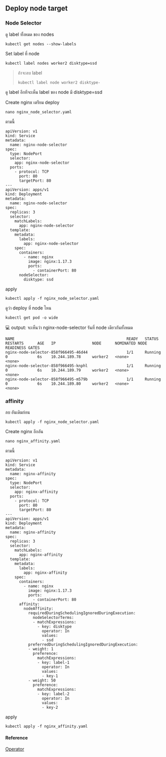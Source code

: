 ## Deploy node target

### Node Selector

ดู label ทั้งหมด ของ nodes
```
kubectl get nodes --show-labels
```

Set label ที่ node
```
kubectl label nodes worker2 disktype=ssd
```
>ถ้าจะลบ label
>```
>kubectl label node worker2 disktype-
>```

ดู label อีกทีจะเห็น label ของ node มี disktype=ssd

Create nginx เตรียม deploy
```
nano nginx_node_selector.yaml
```

ตามนี้
```
apiVersion: v1
kind: Service
metadata:
  name: nginx-node-selector
spec:
  type: NodePort
  selector:
    app: nginx-node-selector
  ports:
    - protocol: TCP
      port: 80
      targetPort: 80
---
apiVersion: apps/v1
kind: Deployment
metadata:
  name: nginx-node-selector
spec:
  replicas: 3
  selector:
    matchLabels:
      app: nginx-node-selector
  template:
    metadata:
      labels:
        app: nginx-node-selector
    spec:
      containers:
        - name: nginx
          image: nginx:1.17.3
          ports:
            - containerPort: 80
      nodeSelector:
        disktype: ssd
```

apply
```
kubectl apply -f nginx_node_selector.yaml
```

ดูว่า deploy ที่ node ไหน
```
kubectl get pod -o wide
```
:computer: output:
จะเห็นว่า nginx-node-selector รันที่ node เดียวกันทั้งหมด
```
NAME                                                 READY   STATUS    RESTARTS      AGE   IP                NODE      NOMINATED NODE   READINESS GATES
nginx-node-selector-858f966495-46d44                 1/1     Running   0             6s    10.244.189.78     worker2   <none>           <none>
nginx-node-selector-858f966495-knphl                 1/1     Running   0             6s    10.244.189.79     worker2   <none>           <none>
nginx-node-selector-858f966495-m579b                 1/1     Running   0             6s    10.244.189.80     worker2   <none>           <none>
```

### affinity

ลบ อันเดิมก่อน
```
kubectl apply -f nginx_node_selector.yaml
```

Create nginx อีกอัน
```
nano nginx_affinity.yaml
```

ตามนี้
```
apiVersion: v1
kind: Service
metadata:
  name: nginx-affinity
spec:
  type: NodePort
  selector:
    app: nginx-affinity
  ports:
    - protocol: TCP
      port: 80
      targetPort: 80
---
apiVersion: apps/v1
kind: Deployment
metadata:
  name: nginx-affinity
spec:
  replicas: 3
  selector:
    matchLabels:
      app: nginx-affinity
  template:
    metadata:
      labels:
        app: nginx-affinity
    spec:
      containers:
        - name: nginx
          image: nginx:1.17.3
          ports:
            - containerPort: 80
      affinity:
        nodeAffinity:
          requiredDuringSchedulingIgnoredDuringExecution:
            nodeSelectorTerms:
            - matchExpressions:
              - key: disktype
                operator: In
                values:
                - ssd
          preferredDuringSchedulingIgnoredDuringExecution:
          - weight: 1
            preference:
              matchExpressions:
              - key: label-1
                operator: In
                values:
                - key-1
          - weight: 50
            preference:
              matchExpressions:
              - key: label-2
                operator: In
                values:
                - key-2
```

apply
```
kubectl apply -f nginx_affinity.yaml
```

#### Reference
[Operator](https://kubernetes.io/docs/concepts/scheduling-eviction/assign-pod-node/#operators)
